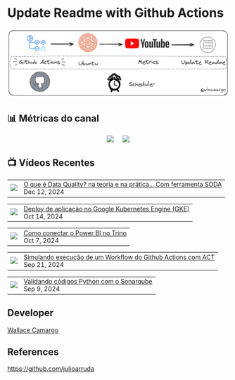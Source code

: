 # Update Readme with Github Actions

![Imagemi](./assets/architecture.png)


## 📊 Métricas do canal

<div style="display: flex; justify-content: center;">
  <div style="margin-right: 10px;">
    <a href="http://youtube.com/@wallacecamargo1043?sub_confirmation=1">
      <img src="https://img.shields.io/youtube/channel/subscribers/UCK0B4IoF57JoiVVVeEcN8-A" />
    </a>
  </div>

  <div style="margin-left: 10px;">
    <a href="http://youtube.com/@wallacecamargo1043?sub_confirmation=1">
      <img src="https://img.shields.io/youtube/channel/views/UCK0B4IoF57JoiVVVeEcN8-A" />
    </a>
  </div>
</div>


## 📺 Vídeos Recentes

<!-- YOUTUBE:START --><table><tr><td><a href="https://www.youtube.com/watch?v=F2HFRKKdyz4"><img width="140px" src="https://i.ytimg.com/vi/F2HFRKKdyz4/mqdefault.jpg"></a></td>
<td><a href="https://www.youtube.com/watch?v=F2HFRKKdyz4">O que é Data Quality? na teoria e na prática... Com ferramenta SODA</a><br/>Dec 12, 2024</td></tr></table>
<table><tr><td><a href="https://www.youtube.com/watch?v=0wIw3qdtZ3Q"><img width="140px" src="https://i.ytimg.com/vi/0wIw3qdtZ3Q/mqdefault.jpg"></a></td>
<td><a href="https://www.youtube.com/watch?v=0wIw3qdtZ3Q">Deploy de aplicação no Google Kubernetes Engine &lpar;GKE&rpar;</a><br/>Oct 14, 2024</td></tr></table>
<table><tr><td><a href="https://www.youtube.com/watch?v=4eWgjd1Etrw"><img width="140px" src="https://i.ytimg.com/vi/4eWgjd1Etrw/mqdefault.jpg"></a></td>
<td><a href="https://www.youtube.com/watch?v=4eWgjd1Etrw">Como conectar o Power BI no Trino</a><br/>Oct 7, 2024</td></tr></table>
<table><tr><td><a href="https://www.youtube.com/watch?v=SEkmRckjCJk"><img width="140px" src="https://i.ytimg.com/vi/SEkmRckjCJk/mqdefault.jpg"></a></td>
<td><a href="https://www.youtube.com/watch?v=SEkmRckjCJk">Simulando execução de um Workflow do Github Actions com ACT</a><br/>Sep 21, 2024</td></tr></table>
<table><tr><td><a href="https://www.youtube.com/watch?v=HTHG5gu88M4"><img width="140px" src="https://i.ytimg.com/vi/HTHG5gu88M4/mqdefault.jpg"></a></td>
<td><a href="https://www.youtube.com/watch?v=HTHG5gu88M4">Validando códigos Python com o Sonarqube</a><br/>Sep 9, 2024</td></tr></table>
<!-- YOUTUBE:END -->


## Developer

[Wallace Camargo](https://www.linkedin.com/in/wallace-camargo-35b615171/) 


## References

https://github.com/julioarruda








